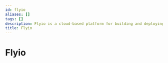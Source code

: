 ```yaml
---
id: flyio
aliases: []
tags: []
description: Flyio is a cloud-based platform for building and deploying web applications based on AWS.
title: Flyio
---
```


# Flyio
